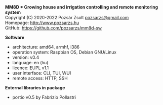**MM8D * Growing house and irrigation controlling and remote monitoring system**  
Copyright (C) 2020-2022 Pozsár Zsolt <pozsarzs@gmail.com>  
Homepage: <http://www.pozsarzs.hu>  
GitHub: <https://github.com/pozsarzs/mm8d-sw>

**Software**

 - architecture:       amd64, armhf, i386
 - operation system:   Raspbian OS, Debian GNU/Linux
 - version:            v0.4
 - language:           en (hu)
 - licence:            EUPL v1.1
 - user interface:     CLI, TUI, WUI
 - remote access:      HTTP, SSH

**External libraries in package**

 - portio v0.5 by Fabrizio Pollastri
